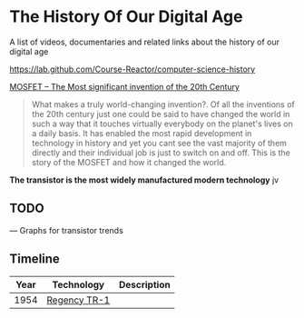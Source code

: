 # The History Of Our Digital Age

A list of videos, documentaries and related links about the history of our digital age

https://lab.github.com/Course-Reactor/computer-science-history

[MOSFET – The Most significant invention of the 20th Century](https://www.youtube.com/watch?v=bHwl8TdEI6k)

> What makes a truly world-changing invention?. Of all the inventions of
> the 20th century just one could be said to have changed the world in
> such a way that it touches virtually everybody on the planet's lives
> on a daily basis. It has enabled the most rapid development in
> technology in history and yet you cant see the vast majority of them
> directly and their individual job is just to switch on and off. This
> is the story of the MOSFET and how it changed the world.

**The transistor is the most widely manufactured modern technology**
jv
## TODO
— Graphs for transistor trends

## Timeline
| Year	| Technology | Description |
|-|-|-|
| 1954 | [Regency TR-1](https://en.wikipedia.org/wiki/Regency_TR-1) |  |


<!--stackedit_data:
eyJoaXN0b3J5IjpbLTEzOTcxMTk0NjUsLTE3NDQyMzk5ODksOD
A2OTA0MTIwLC05MDQ5NDU2OTIsMjg5MjMxNjgyXX0=
-->